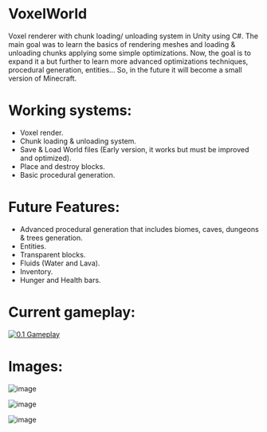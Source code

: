 # VoxelWorld
Voxel renderer with chunk loading/ unloading system in Unity using C#.
The main goal was to learn the basics of rendering meshes and loading & unloading chunks applying some simple optimizations.
Now, the goal is to expand it a but further to learn more advanced optimizations techniques, procedural generation,
entities... So, in the future it will become a small version of Minecraft.

# Working systems:
- Voxel render.
- Chunk loading & unloading system.
- Save & Load World files (Early version, it works but must be improved and optimized).
- Place and destroy blocks.
- Basic procedural generation.

# Future Features:
- Advanced procedural generation that includes biomes, caves, dungeons & trees generation.
- Entities.
- Transparent blocks.
- Fluids (Water and Lava).
- Inventory.
- Hunger and Health bars.


# Current gameplay:
[![0.1 Gameplay](http://img.youtube.com/vi/fiFy0Muv18w/0.jpg)](http://www.youtube.com/watch?v=fiFy0Muv18w "VoxelWorld 0.1 | Mini-Minecraft copy")
# Images:
![image](https://user-images.githubusercontent.com/68129919/226719455-82e7e69a-e4be-4e0f-a716-074761a46c24.png)

![image](https://user-images.githubusercontent.com/68129919/226719616-44a94f58-7c86-4778-a21b-848c5c258564.png)

![image](https://user-images.githubusercontent.com/68129919/226719990-b90ea36e-2bae-4a51-96e1-17c37d17250b.png)


